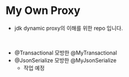 # My Own Proxy

- jdk dynamic proxy의 이해를 위한 repo 입니다.

<br />

- @Transactional 모방한 @MyTransactional
- @JsonSerialize 모방한 @MyJsonSerialize
  - 작업 예정
